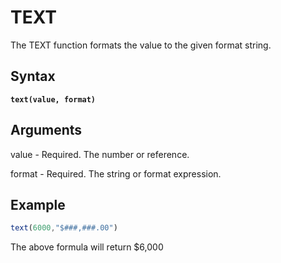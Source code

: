 # TEXT

The TEXT function formats the value to the given format string.

## Syntax

<pre class="language-javascript"><code class="lang-javascript"><strong>text(value, format)
</strong></code></pre>

## Arguments

value - Required. The number or reference.

format - Required. The string or format expression.

## Example

```javascript
text(6000,"$###,###.00")
```

The above formula will return $6,000
